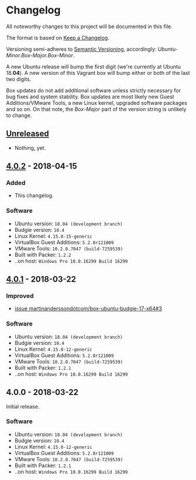 # Changelog

All noteworthy changes to this project will be documented in this file.

The format is based on [Keep a Changelog][changelog-1].

Versioning semi-adheres to [Semantic Versioning][changelog-2], accordingly:
*Ubuntu-Minor.Box-Major.Box-Minor*.

A new Ubuntu release will bump the first digit (we're currently at Ubuntu
18.**04**). A new version of this Vagrant box will bump either or both of the
last two digits.

Box updates do not add additional software unless strictly necessary for bug
fixes and system stability. Box updates are most likely new
Guest Additions/VMware Tools, a new Linux kernel, upgraded software packages and
so on. On that note, the *Box-Major* part of the version string is unlikely to
change.

[changelog-1]: http://keepachangelog.com/en/1.0.0/
[changelog-2]: http://semver.org/spec/v2.0.0.html

## [Unreleased][unreleased-1]

- Nothing, yet.

[unreleased-1]: https://github.com/martinanderssondotcom/box-ubuntu-budgie-18-x64/compare/v4.0.2...HEAD

## [4.0.2][402-1] - 2018-04-15

### Added

- This changelog.

### Software

- Ubuntu version: `18.04 (development branch)`
- Budgie version: `10.4`
- Linux Kernel: `4.15.0-15-generic`
- VirtualBox Guest Additions: `5.2.8r121009`
- VMware Tools: `10.2.0.7047 (build-7259539)`
- Built with Packer: `1.2.2`
- ..on host: `Windows Pro 10.0.16299 Build 16299`

[402-1]: https://github.com/martinanderssondotcom/box-ubuntu-budgie-18-x64/compare/v4.0.1...v4.0.2

## [4.0.1][401-1] - 2018-03-22

### Improved

- [issue martinanderssondotcom/box-ubuntu-budgie-17-x64#3][401-2]

### Software

- Ubuntu version: `18.04 (development branch)`
- Budgie version: `10.4`
- Linux Kernel: `4.15.0-12-generic`
- VirtualBox Guest Additions: `5.2.8r121009`
- VMware Tools: `10.2.0.7047 (build-7259539)`
- Built with Packer: `1.2.1`
- ..on host: `Windows Pro 10.0.16299 Build 16299`

[401-1]: https://github.com/martinanderssondotcom/box-ubuntu-budgie-18-x64/compare/v4.0.0...v4.0.1
[401-2]: https://github.com/martinanderssondotcom/box-ubuntu-budgie-17-x64/issues/3

## 4.0.0 - 2018-03-22

Initial release.

### Software

- Ubuntu version: `18.04 (development branch)`
- Budgie version: `10.4`
- Linux Kernel: `4.15.0-12-generic`
- VirtualBox Guest Additions: `5.2.8r121009`
- VMware Tools: `10.2.0.7047 (build-7259539)`
- Built with Packer: `1.2.1`
- ..on host: `Windows Pro 10.0.16299 Build 16299`